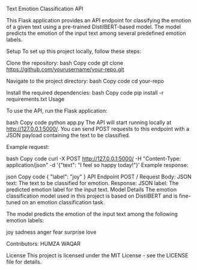 Text Emotion Classification API

This Flask application provides an API endpoint for classifying the emotion of a given text using a pre-trained DistilBERT-based model. The model predicts the emotion of the input text among several predefined emotion labels.

Setup
To set up this project locally, follow these steps:

Clone the repository:
bash
Copy code
git clone https://github.com/yourusername/your-repo.git

Navigate to the project directory:
bash
Copy code
cd your-repo

Install the required dependencies:
bash
Copy code
pip install -r requirements.txt
Usage

To use the API, run the Flask application:

bash
Copy code
python app.py
The API will start running locally at http://127.0.0.1:5000/. You can send POST requests to this endpoint with a JSON payload containing the text to be classified.

Example request:

bash
Copy code
curl -X POST http://127.0.0.1:5000/ -H "Content-Type: application/json" -d '{"text": "I feel so happy today!"}'
Example response:

json
Copy code
{
    "label": "joy"
}
API Endpoint
POST /
Request Body: JSON
text: The text to be classified for emotion.
Response: JSON
label: The predicted emotion label for the input text.
Model Details
The emotion classification model used in this project is based on DistilBERT and is fine-tuned on an emotion classification task.

The model predicts the emotion of the input text among the following emotion labels:

joy
sadness
anger
fear
surprise
love

Contributors:
HUMZA WAQAR

License
This project is licensed under the MIT License - see the LICENSE file for details.
